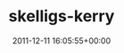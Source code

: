 ---
title:		"skelligs-kerry"
type:		"photos"
mediatype:		"upload"
description:		"TBC"
date:		"2011-12-11 16:05:55+00:00"
album:		"landscapes"
filename:		"skelligs-kerry.md"
series:		""
cl_public_id:		"landscapes/skelligs-kerry"
cl_version:		1497004744
format:		"tiff"
bytes:		3300492
width:		2560
height:		1440
colours:
- "#CAC9C9"
- "#424242"
- "#898989"
- "#C9C9C8"
exposure_mode:		"Auto"
program:		"Aperture-priority AE"
aperture:		"5.0"
focal_length:		"34.0 mm"
iso:		"100"
shutter_speed:		"1/1600"
metering:		"Spot"
flash:		"Off, Did not fire"
white_balance:		"Custom"
colour_temp:		"5950"
has_crop:		"true"
orientation:		"Horizontal (normal)"
camera_model:		"NIKON D7000"
lens_info:		"18-200mm f/3.5-5.6"
artist:		"Matt Finucane"
x_resolution:		"300"
y_resolution:		"300"
---
